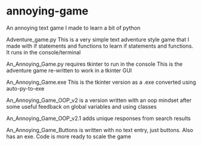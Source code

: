 # annoying-game
An annoying text game I made to learn a bit of python

Adventure_game.py
This is a very simple text adventure style game that I made with if statements and functions to learn if statements and functions. It runs in the console/terminal

An_Annoying_Game.py
requires tkinter to run in the console
This is the adventure game re-written to work in a tkinter GUI

An_Annoying_Game.exe
This is the tkinter version as a .exe converted using auto-py-to-exe

An_Annoying_Game_OOP_v2 is a version written with an oop mindset after some useful feedback on global variables and using classes

An_Annoying_Game_OOP_v2.1 adds unique responses from search results

An_Annoying_Game_Buttons is written with no text entry, just buttons. Also has an exe. Code is more ready to scale the game

